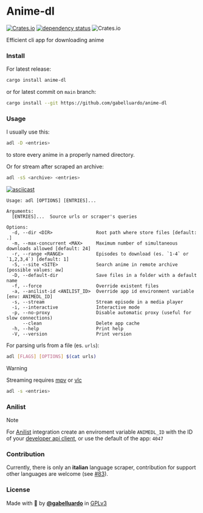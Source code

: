 # Anime-dl

[![Crates.io](https://img.shields.io/crates/v/anime-dl?color=orange)](https://crates.io/crates/anime-dl)
[![dependency status](https://deps.rs/repo/github/gabelluardo/anime-dl/status.svg)](https://deps.rs/crate/anime-dl)
![Crates.io](https://img.shields.io/crates/l/anime-dl)

Efficient cli app for downloading anime

### Install

For latest release:

```sh
cargo install anime-dl
```

or for latest commit on `main` branch:

```sh
cargo install --git https://github.com/gabelluardo/anime-dl
```

### Usage

I usually use this:

```sh
adl -D <entries>
```

to store every anime in a properly named directory.

Or for stream after scraped an archive:

```sh
adl -sS <archive> <entries>
```

[![asciicast](https://asciinema.org/a/wdjS4wxIvQrTR7IDLGFW38cM6.svg)](https://asciinema.org/a/wdjS4wxIvQrTR7IDLGFW38cM6)

```
Usage: adl [OPTIONS] [ENTRIES]...

Arguments:
  [ENTRIES]...  Source urls or scraper's queries

Options:
  -d, --dir <DIR>                Root path where store files [default: .]
  -m, --max-concurrent <MAX>     Maximum number of simultaneous downloads allowed [default: 24]
  -r, --range <RANGE>            Episodes to download (es. `1-4` or `1,2,3,4`) [default: 1]
  -S, --site <SITE>              Search anime in remote archive [possible values: aw]
  -D, --default-dir              Save files in a folder with a default name
  -f, --force                    Override existent files
  -a, --anilist-id <ANILIST_ID>  Override app id environment variable [env: ANIMEDL_ID]
  -s, --stream                   Stream episode in a media player
  -i, --interactive              Interactive mode
  -p, --no-proxy                 Disable automatic proxy (useful for slow connections)
      --clean                    Delete app cache
  -h, --help                     Print help
  -V, --version                  Print version
```

For parsing urls from a file (es. `urls`):

```sh
adl [FLAGS] [OPTIONS] $(cat urls)
```

> [!WARNING]
> Streaming requires [mpv](https://mpv.io/) or [vlc](https://www.videolan.org/vlc/)

```sh
adl -s <entries>
```

### Anilist

> [!NOTE]
> For [Anilist](https://anilist.co) integration create an enviroment variable
> `ANIMEDL_ID` with the ID of your [developer api client](https://anilist.co/settings/developer),
> or use the default of the app: `4047`

### Contribution

Currently, there is only an **italian** language scraper, contribution for support other languages are welcome (see [#83](https://github.com/gabelluardo/anime-dl/issues/83)).

### License

Made with 🫶 by **[@gabelluardo](https://github.com/gabelluardo)** in [GPLv3](LICENSE)
